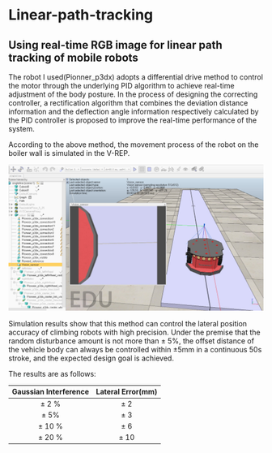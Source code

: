 # Linear-path-tracking
## Using real-time RGB image for linear path tracking of mobile robots
The robot I used(Pionner_p3dx) adopts a differential drive method to control the motor through the underlying PID algorithm to achieve real-time adjustment of the body posture. In the process of designing the correcting controller, a rectification algorithm that combines the deviation distance information and the deflection angle information respectively calculated by the PID controller is proposed to improve the real-time performance of the system.



According to the above method, the movement process of the robot on the boiler wall is simulated in the V-REP. 

![Model in V-REP](model_in_vrep.jpg)

Simulation results show that this method can control the lateral position accuracy of climbing robots with high precision. Under the premise that the random disturbance amount is not more than ± 5%, the offset distance of the vehicle body can always be controlled within ±5mm in a continuous 50s stroke, and the expected design goal is achieved.

The results are as follows:

| Gaussian Interference | Lateral Error(mm) |
| :-------------------: | :---------------: |
|         ± 2 %         |        ± 2        |
|         ± 5%          |        ± 3        |
|        ± 10 %         |        ± 6        |
|        ± 20 %         |       ± 10        |
